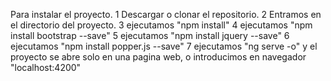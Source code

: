 Para instalar el proyecto.
1 Descargar o clonar el repositorio.
2 Entramos en el directorio del proyecto.
3 ejecutamos "npm install"
4 ejecutamos "npm install bootstrap --save"
5 ejecutamos "npm install jquery --save"
6 ejecutamos "npm install popper.js --save"
7 ejecutamos "ng serve -o" y el proyecto se abre solo en una pagina web,
o introducimos en navegador "localhost:4200"
